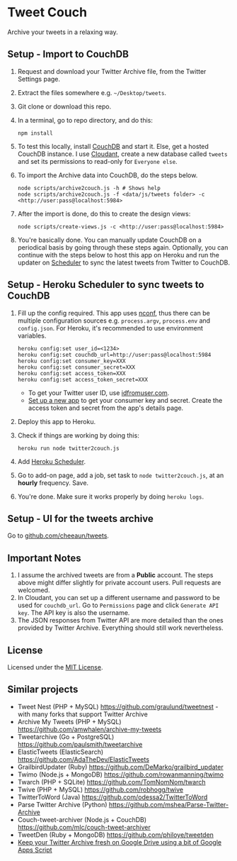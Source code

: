 Tweet Couch
===========

Archive your tweets in a relaxing way.

Setup - Import to CouchDB
-------------------------

 1. Request and download your Twitter Archive file, from the Twitter Settings page.
 2. Extract the files somewhere e.g. `~/Desktop/tweets`.
 3. Git clone or download this repo.
 4. In a terminal, go to repo directory, and do this:

    	npm install

 5. To test this locally, install [CouchDB](http://couchdb.apache.org/) and start it. Else, get a hosted CouchDB instance. I use [Cloudant](https://cloudant.com/), create a new database called `tweets` and set its permissions to read-only for `Everyone else`.
 6. To import the Archive data into CouchDB, do the steps below.

		node scripts/archive2couch.js -h # Shows help
		node scripts/archive2couch.js -f <data/js/tweets folder> -c <http://user:pass@localhost:5984>

 7. After the import is done, do this to create the design views:

		node scripts/create-views.js -c <http://user:pass@localhost:5984>

 8. You're basically done. You can manually update CouchDB on a periodical basis by going through these steps again. Optionally, you can continue with the steps below to host this app on Heroku and run the updater on [Scheduler](https://devcenter.heroku.com/articles/scheduler) to sync the latest tweets from Twitter to CouchDB.

Setup - Heroku Scheduler to sync tweets to CouchDB
--------------------------------------------------

 1. Fill up the config required. This app uses [nconf](https://github.com/flatiron/nconf), thus there can be multiple configuration sources e.g. `process.argv`, `process.env` and `config.json`. For Heroku, it's recommended to use environment variables.

		heroku config:set user_id=<1234>
		heroku config:set couchdb_url=http://user:pass@localhost:5984
		heroku config:set consumer_key=XXX
		heroku config:set consumer_secret=XXX
		heroku config:set access_token=XXX
		heroku config:set access_token_secret=XXX

	- To get your Twitter user ID, use [idfromuser.com](http://www.idfromuser.com/).
	- [Set up a new app](https://dev.twitter.com/apps/new) to get your consumer key and secret. Create the access token and secret from the app's details page.

 2. Deploy this app to Heroku.
 4. Check if things are working by doing this:

		heroku run node twitter2couch.js

 3. Add [Heroku Scheduler](https://addons.heroku.com/scheduler).
 4. Go to add-on page, add a job, set task to `node twitter2couch.js`, at an **hourly** frequency. Save.
 5. You're done. Make sure it works properly by doing `heroku logs`.

Setup - UI for the tweets archive
---------------------------------

 Go to [github.com/cheeaun/tweets](http://github.com/cheeaun/tweets).

Important Notes
---------------

 1. I assume the archived tweets are from a **Public** account. The steps above might differ slightly for private account users. Pull requests are welcomed.
 2. In Cloudant, you can set up a different username and password to be used for `couchdb_url`. Go to `Permissions` page and click `Generate API key`. The API key is also the username.
 3. The JSON responses from Twitter API are more detailed than the ones provided by Twitter Archive. Everything should still work nevertheless.

License
-------

Licensed under the [MIT License](http://cheeaun.mit-license.org/).

Similar projects
----------------

- Tweet Nest (PHP + MySQL) <https://github.com/graulund/tweetnest> - with many forks that support Twitter Archive
- Archive My Tweets (PHP + MySQL) <https://github.com/amwhalen/archive-my-tweets>
- Tweetarchive (Go + PostgreSQL) <https://github.com/paulsmith/tweetarchive>
- ElasticTweets (ElasticSearch) <https://github.com/AdaTheDev/ElasticTweets>
- GrailbirdUpdater (Ruby) <https://github.com/DeMarko/grailbird_updater>
- Twimo (Node.js + MongoDB) <https://github.com/rowanmanning/twimo>
- Twarch (PHP + SQLite) <https://github.com/TomNomNom/twarch>
- Twive (PHP + MySQL) <https://github.com/robhogg/twive>
- TwitterToWord (Java) <https://github.com/odessa2/TwitterToWord>
- Parse Twitter Archive (Python) <https://github.com/mshea/Parse-Twitter-Archive>
- Couch-tweet-archiver (Node.js + CouchDB) <https://github.com/mlc/couch-tweet-archiver>
- TweetDen (Ruby + MongoDB) <https://github.com/philoye/tweetden>
- [Keep your Twitter Archive fresh on Google Drive using a bit of Google Apps Script](http://mashe.hawksey.info/2013/01/sync-twitter-archive-with-google-drive/)